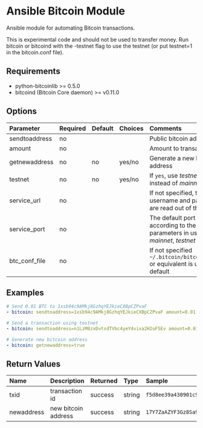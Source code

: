 # Ansible Bitcoin Module

Ansible module for automating Bitcoin transactions.

This is experimental code and should not be used to transfer money. Run bitcoin or bitcoind with the -testnet flag to use the testnet (or put testnet=1 in the bitcoin.conf file).

## Requirements

- python-bitcoinlib >= 0.5.0
- bitcoind (Bitcoin Core daemon) >= v0.11.0

## Options

Parameter       | Required | Default | Choices | Comments
:-------------- | :------- | :------ | :------ | :-------
sendtoaddress   | no       |         |         | Public bitcoin address
amount          | no       |         |         | Amount to transact
getnewaddress   | no       | no      | yes/no  | Generate a new bitcoin address
testnet         | no       | no      | yes/no  | If `yes`, use *testnet* instead of *mainnet*
service_url     | no       |         |         | If not specified, the username and password are read out of the file
service_port    | no       |         |         | The default port is set according to the chain parameters in use: *mainnet*, *testnet*
btc_conf_file   | no       |         |         | If not specified `~/.bitcoin/bitcoin.conf` or equivalent is used by default

## Examples

```yaml
# Send 0.01 BTC to 1xsb94c9AMkj8GzhqYEJkieCXBpCZPvaF
- bitcoin: sendtoaddress=1xsb94c9AMkj8GzhqYEJkieCXBpCZPvaF amount=0.01

# Send a transaction using testnet
- bitcoin: sendtoaddress=n1LzM8zxDvtsdTVbc4yeY4vixa2H2uF5Ev amount=0.01 testnet=yes

# Generate new bitcoin address
- bitcoin: getnewaddress=true
```

## Return Values

Name       | Description         | Returned | Type   | Sample
:--------- | :------------------ | :------- | :----- | :-----
txid       | transaction id      | success  | string | `f5d8ee39a430901c91a5917b9f2dc19d6d1a0e9cea205b009ca73dd04470b9a6`
newaddress | new bitcoin address | success  | string | `17Y7ZaAZYF3Gz8Sa9c5UifciVuthWfxx7F`
